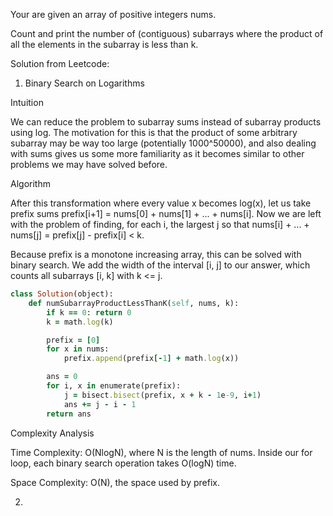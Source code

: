Your are given an array of positive integers nums.

Count and print the number of (contiguous) subarrays where the product of all the elements in the subarray is less than k.

Solution from Leetcode:

1. Binary Search on Logarithms

Intuition

We can reduce the problem to subarray sums instead of subarray products using log. The motivation for this is that the product of some arbitrary subarray may be way too large (potentially 1000^50000), and also dealing with sums gives us some more familiarity as it becomes similar to other problems we may have solved before.

Algorithm

After this transformation where every value x becomes log(x), let us take prefix sums prefix[i+1] = nums[0] + nums[1] + ... + nums[i]. Now we are left with the problem of finding, for each i, the largest j so that nums[i] + ... + nums[j] = prefix[j] - prefix[i] < k.

Because prefix is a monotone increasing array, this can be solved with binary search. We add the width of the interval [i, j] to our answer, which counts all subarrays [i, k] with k <= j.

```ruby
class Solution(object):
    def numSubarrayProductLessThanK(self, nums, k):
        if k == 0: return 0
        k = math.log(k)

        prefix = [0]
        for x in nums:
            prefix.append(prefix[-1] + math.log(x))

        ans = 0
        for i, x in enumerate(prefix):
            j = bisect.bisect(prefix, x + k - 1e-9, i+1)
            ans += j - i - 1
        return ans
 ```
 
 Complexity Analysis

Time Complexity: O(NlogN), where N is the length of nums. Inside our for loop, each binary search operation takes O(logN) time.

Space Complexity: O(N), the space used by prefix.
 
 2. 
